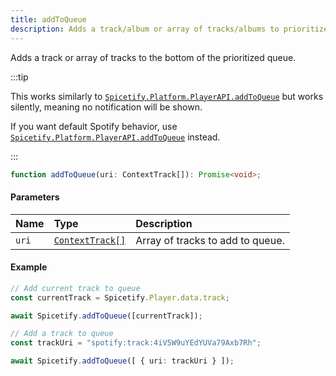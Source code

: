 ```yaml
---
title: addToQueue
description: Adds a track/album or array of tracks/albums to prioritized queue.
---
```


Adds a track or array of tracks to the bottom of the prioritized queue.

:::tip

This works similarly to [`Spicetify.Platform.PlayerAPI.addToQueue`](/docs/development/api-wrapper/methods/platform#addtoqueue) but works silently, meaning no notification will be shown.

If you want default Spotify behavior, use [`Spicetify.Platform.PlayerAPI.addToQueue`](/docs/development/api-wrapper/methods/platform#addtoqueue) instead.

:::

```ts
function addToQueue(uri: ContextTrack[]): Promise<void>;
```

#### Parameters

| Name | Type | Description |
| :--- | :--- | :--- |
| `uri` | [`ContextTrack[]`](/docs/development/api-wrapper/types/context-track) | Array of tracks to add to queue. |

#### Example

```ts
// Add current track to queue
const currentTrack = Spicetify.Player.data.track;

await Spicetify.addToQueue([currentTrack]);

// Add a track to queue
const trackUri = "spotify:track:4iV5W9uYEdYUVa79Axb7Rh";

await Spicetify.addToQueue([ { uri: trackUri } ]);
